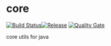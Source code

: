 # core

[![Build Status](https://travis-ci.org/esfak47/java-core.svg?branch=master)](https://travis-ci.org/esfak47/java-core)[![Release](https://jitpack.io/v/esfak47/java-core.svg)](https://jitpack.io/#esfak47/java-core) [![Quality Gate](https://sonarcloud.io/api/badges/gate?key=com.github.esfak47:esfak47-common)](https://sonarcloud.io/dashboard/index/com.github.esfak47:esfak47-common)

core utils for java
